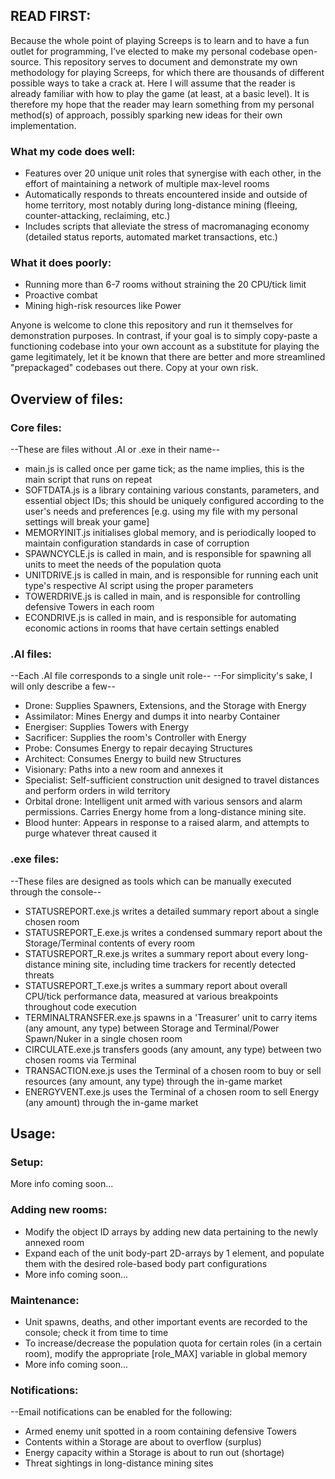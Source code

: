 ## READ FIRST: ##
Because the whole point of playing Screeps is to learn and to have a fun outlet for programming, I've elected to make my personal codebase open-source. This repository serves to document and demonstrate my own methodology for playing Screeps, for which there are thousands of different possible ways to take a crack at. Here I will assume that the reader is already familiar with how to play the game (at least, at a basic level). It is therefore my hope that the reader may learn something from my personal method(s) of approach, possibly sparking new ideas for their own implementation.

### What my code does well: ###
* Features over 20 unique unit roles that synergise with each other, in the effort of maintaining a network of multiple max-level rooms
* Automatically responds to threats encountered inside and outside of home territory, most notably during long-distance mining (fleeing, counter-attacking, reclaiming, etc.)
* Includes scripts that alleviate the stress of macromanaging economy (detailed status reports, automated market transactions, etc.)
### What it does poorly: ###
* Running more than 6-7 rooms without straining the 20 CPU/tick limit
* Proactive combat
* Mining high-risk resources like Power

Anyone is welcome to clone this repository and run it themselves for demonstration purposes. In contrast, if your goal is to simply copy-paste a functioning codebase into your own account as a substitute for playing the game legitimately, let it be known that there are better and more streamlined "prepackaged" codebases out there. Copy at your own risk.

## Overview of files: ##
### Core files: ###
--These are files without .AI or .exe in their name--

* main.js is called once per game tick; as the name implies, this is the main script that runs on repeat
* SOFTDATA.js is a library containing various constants, parameters, and essential object IDs; this should be uniquely configured according to the user's needs and preferences [e.g. using my file with my personal settings will break your game]
* MEMORYINIT.js initialises global memory, and is periodically looped to maintain configuration standards in case of corruption
* SPAWNCYCLE.js is called in main, and is responsible for spawning all units to meet the needs of the population quota
* UNITDRIVE.js is called in main, and is responsible for running each unit type's respective AI script using the proper parameters
* TOWERDRIVE.js is called in main, and is responsible for controlling defensive Towers in each room
* ECONDRIVE.js is called in main, and is responsible for automating economic actions in rooms that have certain settings enabled
### .AI files: ###
--Each .AI file corresponds to a single unit role--
--For simplicity's sake, I will only describe a few--

* Drone: Supplies Spawners, Extensions, and the Storage with Energy
* Assimilator: Mines Energy and dumps it into nearby Container
* Energiser: Supplies Towers with Energy
* Sacrificer: Supplies the room's Controller with Energy
* Probe: Consumes Energy to repair decaying Structures
* Architect: Consumes Energy to build new Structures
* Visionary: Paths into a new room and annexes it
* Specialist: Self-sufficient construction unit designed to travel distances and perform orders in wild territory
* Orbital drone: Intelligent unit armed with various sensors and alarm permissions. Carries Energy home from a long-distance mining site.
* Blood hunter: Appears in response to a raised alarm, and attempts to purge whatever threat caused it
### .exe files: ###
--These files are designed as tools which can be manually executed through the console--

* STATUSREPORT.exe.js writes a detailed summary report about a single chosen room
* STATUSREPORT_E.exe.js writes a condensed summary report about the Storage/Terminal contents of every room
* STATUSREPORT_R.exe.js writes a summary report about every long-distance mining site, including time trackers for recently detected threats
* STATUSREPORT_T.exe.js writes a summary report about overall CPU/tick performance data, measured at various breakpoints throughout code execution
* TERMINALTRANSFER.exe.js spawns in a 'Treasurer' unit to carry items (any amount, any type) between Storage and Terminal/Power Spawn/Nuker in a single chosen room
* CIRCULATE.exe.js transfers goods (any amount, any type) between two chosen rooms via Terminal
* TRANSACTION.exe.js uses the Terminal of a chosen room to buy or sell resources (any amount, any type) through the in-game market
* ENERGYVENT.exe.js uses the Terminal of a chosen room to sell Energy (any amount) through the in-game market
## Usage: ##
### Setup: ###
More info coming soon...
### Adding new rooms: ###
* Modify the object ID arrays by adding new data pertaining to the newly annexed room
* Expand each of the unit body-part 2D-arrays by 1 element, and populate them with the desired role-based body part configurations
* More info coming soon...
### Maintenance: ###
* Unit spawns, deaths, and other important events are recorded to the console; check it from time to time
* To increase/decrease the population quota for certain roles (in a certain room), modify the appropriate [role_MAX] variable in global memory
* More info coming soon...
### Notifications: ###
--Email notifications can be enabled for the following:

* Armed enemy unit spotted in a room containing defensive Towers
* Contents within a Storage are about to overflow (surplus)
* Energy capacity within a Storage is about to run out (shortage)
* Threat sightings in long-distance mining sites
